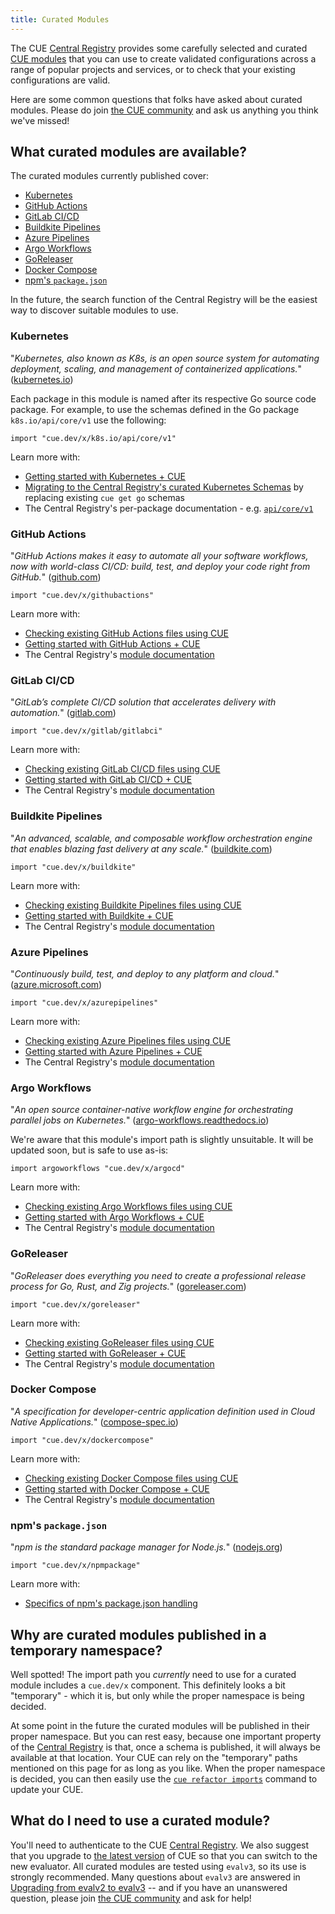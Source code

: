 ```yaml
---
title: Curated Modules
---
```


The CUE [Central Registry](https://registry.cue.works)
provides some carefully selected and curated
[CUE modules](https://cuelang.org/docs/concept/modules/) that you can use to
create validated configurations across a range of popular projects and
services, or to check that your existing configurations are valid.

Here are some common questions that folks have asked about curated modules.
Please do join [the CUE community](https://cuelang.org/community/) and ask us anything
you think we've missed!

## What curated modules are available?

The curated modules currently published cover:
- [Kubernetes](#kubernetes)
- [GitHub Actions](#github-actions)
- [GitLab CI/CD](#gitlab-cicd)
- [Buildkite Pipelines](#buildkite-pipelines)
- [Azure Pipelines](#azure-pipelines)
- [Argo Workflows](#argo-workflows)
- [GoReleaser](#goreleaser)
- [Docker Compose](#docker-compose)
- [npm's `package.json`](#npms-packagejson)

In the future, the search function of the Central Registry will be the easiest
way to discover suitable modules to use.

### Kubernetes
"*Kubernetes, also known as K8s, is an open source system for automating deployment, scaling, and management of containerized applications.*"
([kubernetes.io](https://kubernetes.io/))

Each package in this module is named after its respective Go source code package.
For example, to use the schemas defined in the Go package `k8s.io/api/core/v1` use the following:
```cue
import "cue.dev/x/k8s.io/api/core/v1"
```
Learn more with:
- [Getting started with Kubernetes + CUE]({{<relref"getting-started-with-kubernetes-cue">}})
- [Migrating to the Central Registry's curated Kubernetes Schemas]({{<relref"k8s-io-moving-from-cue-get-go-to-central-registry">}}) by replacing existing `cue get go` schemas
- The Central Registry's per-package documentation - e.g.
  [`api/core/v1`](https://registry.cue.works/docs/cue.dev/x/k8s.io/api/core/v1)

### GitHub Actions
"*GitHub Actions makes it easy to automate all your software workflows, now with world-class CI/CD: build, test, and deploy your code right from GitHub.*"
([github.com](https://github.com/features/actions))
```cue
import "cue.dev/x/githubactions"
```
Learn more with:
- [Checking existing GitHub Actions files using CUE]({{<relref"checking-existing-github-actions-files">}})
- [Getting started with GitHub Actions + CUE]({{<relref"getting-started-with-github-actions-cue">}})
- The Central Registry's [module documentation](https://registry.cue.works/docs/cue.dev/x/githubactions)

### GitLab CI/CD
"*GitLab’s complete CI/CD solution that accelerates delivery with automation.*"
([gitlab.com](https://about.gitlab.com/solutions/continuous-integration/))
```cue
import "cue.dev/x/gitlab/gitlabci"
```
Learn more with:
- [Checking existing GitLab CI/CD files using CUE]({{<relref"checking-existing-gitlab-cicd-files">}})
- [Getting started with GitLab CI/CD + CUE]({{<relref"getting-started-with-gitlab-cicd-cue">}})
- The Central Registry's [module documentation](https://registry.cue.works/docs/cue.dev/x/gitlab/gitlabci)

### Buildkite Pipelines
"*An advanced, scalable, and composable workflow orchestration engine that enables blazing fast delivery at any scale.*"
([buildkite.com](https://buildkite.com/))
```cue
import "cue.dev/x/buildkite"
```
Learn more with:
- [Checking existing Buildkite Pipelines files using CUE]({{<relref"checking-existing-buildkite-pipelines-files">}})
- [Getting started with Buildkite + CUE]({{<relref"getting-started-with-buildkite-cue">}})
- The Central Registry's [module documentation](https://registry.cue.works/docs/cue.dev/x/buildkite)

### Azure Pipelines
"*Continuously build, test, and deploy to any platform and cloud.*"
([azure.microsoft.com](https://azure.microsoft.com/en-us/products/devops/pipelines/))
```cue
import "cue.dev/x/azurepipelines"
```
Learn more with:
- [Checking existing Azure Pipelines files using CUE]({{<relref"checking-existing-azure-pipelines-files">}})
- [Getting started with Azure Pipelines + CUE]({{<relref"getting-started-with-azure-pipelines-cue">}})
- The Central Registry's [module documentation](https://registry.cue.works/docs/cue.dev/x/azurepipelines)

### Argo Workflows
"*An open source container-native workflow engine for orchestrating parallel jobs on Kubernetes.*"
([argo-workflows.readthedocs.io](https://argo-workflows.readthedocs.io/en/latest/))

We're aware that this module's import path is slightly unsuitable.
It will be updated soon, but is safe to use as-is:
```cue
import argoworkflows "cue.dev/x/argocd"
```
Learn more with:
- [Checking existing Argo Workflows files using CUE]({{<relref"checking-existing-argo-workflows-files">}})
- [Getting started with Argo Workflows + CUE]({{<relref"getting-started-with-argo-workflows-cue">}})
- The Central Registry's [module documentation](https://registry.cue.works/docs/cue.dev/x/argocd)

### GoReleaser
"*GoReleaser does everything you need to create a professional release process for Go, Rust, and Zig projects.*"
([goreleaser.com](https://goreleaser.com/))
```cue
import "cue.dev/x/goreleaser"
```
Learn more with:
- [Checking existing GoReleaser files using CUE]({{<relref"checking-existing-goreleaser-files">}})
- [Getting started with GoReleaser + CUE]({{<relref"getting-started-with-goreleaser-cue">}})
- The Central Registry's [module documentation](https://registry.cue.works/docs/cue.dev/x/goreleaser)

### Docker Compose
"*A specification for developer-centric application definition used in Cloud Native Applications.*"
([compose-spec.io](https://compose-spec.io/))
```cue
import "cue.dev/x/dockercompose"
```
Learn more with:
- [Checking existing Docker Compose files using CUE]({{<relref"checking-existing-docker-compose-files">}})
- [Getting started with Docker Compose + CUE]({{<relref"getting-started-with-docker-compose-cue">}})
- The Central Registry's [module documentation](https://registry.cue.works/docs/cue.dev/x/dockercompose)

### npm's `package.json`
"*npm is the standard package manager for Node.js.*"
([nodejs.org](https://nodejs.org/en/learn/getting-started/an-introduction-to-the-npm-package-manager))
```cue
import "cue.dev/x/npmpackage"
```
Learn more with:
- [Specifics of npm's package.json handling](https://docs.npmjs.com/cli/v11/configuring-npm/package-json)
<!-- TODO: link to Central Registry when docs pages don't break on modules that have dependencies. -->

## Why are curated modules published in a temporary namespace?

Well spotted! The import path you *currently* need to use for a curated module
includes a `cue.dev/x` component.
This definitely looks a bit
"temporary" - which it is, but only while the proper namespace is being
decided.

At some point in the future the curated modules will be published in
their proper namespace. But you can rest easy, because one important property
of the
[Central Registry](https://registry.cue.works)
is that, once a schema is published, it will always be available at that
location. Your CUE can rely on the "temporary" paths mentioned on this page for
as long as you like. When the proper namespace is decided, you can then easily
use the
[`cue refactor imports`](https://cuelang.org/docs/reference/command/cue-help-refactor-imports/)
command to update your CUE.

## What do I need to use a curated module?

You'll need to authenticate to the CUE
[Central Registry](https://registry.cue.works).
We also suggest that you upgrade to
[the latest version](https://cuelang.org/docs/introduction/installation/)
of CUE so that you can switch to the new evaluator.
All curated modules are tested using `evalv3`, so its use is strongly recommended.
Many questions about `evalv3` are answered in
[Upgrading from evalv2 to evalv3](https://cuelang.org/docs/concept/faq/upgrading-from-evalv2-to-evalv3/)
-- and if you have an unanswered question, please join
[the CUE community](https://cuelang.org/community/) and ask for help!
